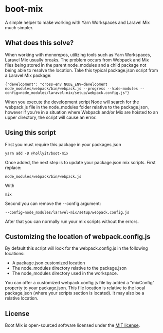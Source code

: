 # boot-mix
A simple helper to make working with Yarn Workspaces and Laravel Mix much simpler.

## What does this solve?

When working with monorepos, utilizing tools such as Yarn Workspaces, Laravel
Mix usually breaks. The problem occurs from Webpack and Mix files being
stored in the parent node_modules and a child package not being able to
resolve the location. Take this typical package.json script from a Laravel Mix
package:

`{"development": "cross-env NODE_ENV=development node_modules/webpack/bin/webpack.js --progress --hide-modules --config=node_modules/laravel-mix/setup/webpack.config.js"}`

When you execute the development script Node will search for the webpack.js file
in the node_modules folder relative to the package.json, however if you're
in a situation where Webpack and/or Mix are hoisted to an upper directory,
the script will cause an error.

## Using this script

First you must require this package in your packages.json

`yarn add -D @hollyit/boot-mix`

Once added, the next step is to update your package.json mix scripts. First replace:

`node_modules/webpack/bin/webpack.js`

With

`mix`

Second you can remove the --config argument:

`--config=node_modules/laravel-mix/setup/webpack.config.js`

After that you can normally run your mix scripts without the errors.

## Customizing the location of webpack.config.js

By default this script will look for the webpack.config.js in the following
locations:

- A package.json customized location
- The node_modules directory relative to the package.json
- The node_modules directory used in the workspace.

You can offer a customized webpack.config.js file by added a "mixConfig"
property to your package.json. This file location is relative to the
local package.json (where your scripts section is located). It may
also be a relative location.

## License

Boot Mix is open-sourced software licensed under the [MIT license](http://opensource.org/licenses/MIT).



